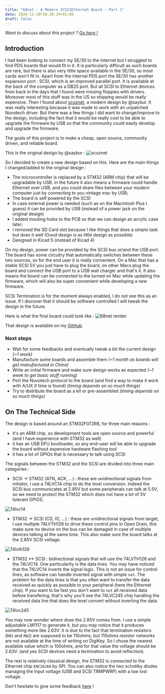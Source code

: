 ```yaml
---
title: "68net : A Modern SCSI2Ethernet Board - Part 1"
date: 2020-11-10T10:30:29+01:00
draft: false
---
```


_Want to discuss about this project ? [Go here !](https://68kmla.org/forums/topic/61287-68net-a-modern-scsi-to-ethernet-board/)_

## Introduction

I had been looking to connect my SE/30 to the internet but I struggled to find PDS boards that would fit in it. It is particularly difficult as such boards are rare, but there is also very little space available in the SE/30, so most cards won't fit in. Apart from the internal PDS port the SE/30 has another expansion port : SCSI, which is an improved parallel port. It is available at the back of the computer as a DB25 port. But all SCSI to Ethernet devices from back in the days that I found were missing floppies with drivers. Moreover most of this stuff was in the US so shipping would be really expensive. Then I found about [scuznet](https://68kmla.org/forums/topic/58413-scsi-to-ethernet-adapter-on-new-hardware/), a modern design by @saybur. It was really interesting because it was made to work with an unpatched Nuvotech driver. But there was a few things I did want to change/improve to the design, including the fact that it would be really cool to be able to upgrade the firmware by USB so that the community could easily develop and upgrade the firmware.

The goals of this project is to make a cheap, open source, community driven, and reliable board.

This is the original design by @saybur :
![scuznet](/img/scuznet.jpg)

So I decided to create a new design based on this. Here are the main things I changed/added to the original design :
 - The microcontroller is replaced by a STM32 (ARM chip) that will be upgradable by USB. In the future it also means a firmware could handle Ethernet over USB, and you could share files between your modern computer just by connecting to you vintage mac by USB;
 - The board is self powered by the SCSI 
 - In case external power is needed (such as on the Macintosh Plus I guess) it can be provided by USB (instead of a power jack on the original design)
 - I added mouting holes to the PCB so that we can design an acrylic case later;
 - I removed the SD Card slot because I like things that does a simple task but does it well (Good design is as little design as possible)
 - Designed in Kicad 5 (instead of Kicad 4)

On my design, power can be provided by the SCSI bus or/and the USB port. The board has some circuitry that automatically switches between these two sources, so for the end user it is really convenient. On a Mac that has a stable SCSI 5V you just have to plug the board, on other Macs plug the board and connect the USB port to a USB wall charger and that's it. It also means the board can be connected to the turned on Mac while updating the firmware, which will also be super convenient while developing a new firmware.

SCSI Termination is for the moment always enabled, I do not see this as an issue. If I discover that it should be software controlled I will tweak the design in the future.

Here is what the final board could look like :
![68net render](/img/68net-render.png)

That design is available on my [GitHub](https://github.com/ronangaillard/68net).

### Next steps

 - Wait for some feedbacks and eventually tweak a bit the current design _(~1 week)_
 - Manufacture some boards and assemble them _(~1 month as boards will get manufactured in China)_
 - Write an initial firmware and make sure design works as expected _(~1 week to get basic stuff running)_
 - Port the Nuvotech protocol to the board (and find a way to make it work with A/UX if time is found) _(timing depends on so much things)_
 - Try to distribute the board as a kit or pre-assembled _(timing depends on so much things)_
  
## On The Technical Side

The design is based around an STM32F072R8, for three main reasons :
 - it's an ARM chip, so development tools are open source and powerful (and I have experience with STM32 as well)
 - it has an USB DFU bootloader, so any end-user will be able to upgrade the board without expensive hardware flashing tool
 - it has a lot of GPIOs that is necessary to talk using SCSI

The signals between the STM32 and the SCSI are divided into three main categories : 
 - SCSI -> STM32 (ATN, ACK, ...) : these are unidirectional signals from initiator, I use a 74LVC14 chip to do the level conversion. Indeed the SCSI bus communicates at 2.85V but some peripherals can talk at 5.5V, so we need to protect the STM32 which does not have a lot of 5V tolerant GPIOS.

![74lvc14](/img/68net-74lvc14-small.png)

 - STM32 -> SCSI (CD, IO, ...) : these are unidirectional signals from target, I use multiple 74LVTH126 to drive these control pins in Open Drain, this make sure no device on the bus can be damaged in case of multiple devices talking at the same time. This also make sure the board talks at the 2.85V SCSI voltage.

![74lvth126](/img/68net-74lvth126.png)

- STM32 <-> SCSI : bidirectional signals that will use the 74LVTH126 and the 74LVC14. One particularity is the data lines. You may have noticed that the 74LVC14 inverts the signal logic. This is not an issue for control lines, as software can handle inverted signal with simple `not`. The problem for the data lines is that you often want to transfer the data received as quickly as possible to your peripheral (here the Ethernet chip). If you want to be fast you don't want to `not` all received data before transfering, that's why you'll see the 74LVC245 chip handling the received data line that does the level convert without inverting the data.

![74lvc245](/img/68net-74lvc245.png)

You may now wonder where does the 2.85V comes from. I use a simple adjustable LM1117 to generate it, but you may notice that it produces something more like 2.63V. It is due to the fact that termination resistors (`RN1` and `RN2`) are supposed to be 110ohms, but 110ohms resistor networks are not available at the time of writing on DigiKey. So I chose the nearest available value which is 100ohms, and for that value the voltage should be 2.63V. (and yes SCSI devices need a termination to avoid reflection).

The rest is relatively classical design, the STM32 is connected to the Ethernet chip `ENC28J60` by SPI. You can also notice the two schottky diodes managing the input voltage (USB and SCSI TRMPWRP) with a low lost voltage.

Don't hesitate to give some feedback [here]((https://68kmla.org/forums/topic/61287-68net-a-modern-scsi-to-ethernet-board/)) !